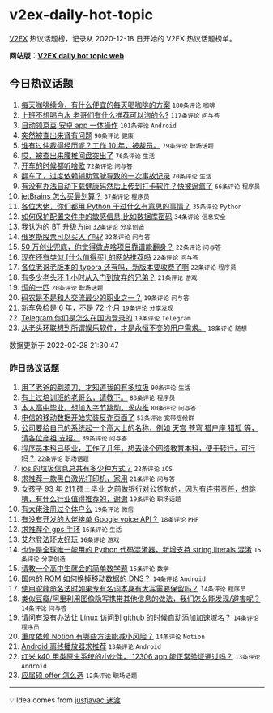 # v2ex-daily-hot-topic

[V2EX](https://www.v2ex.com/) 热议话题榜，记录从 2020-12-18 日开始的 V2EX 热议话题榜单。

**网站版：[V2EX daily hot topic web](https://boojack.github.io/v2ex-daily-hot-topic-web/)**

## 今日热议话题

<!-- TODAY BEGIN -->

1. [每天咖啡续命，有什么便宜的每天喝咖啡的方案](https://www.v2ex.com/t/836843) `180条评论` `咖啡`
1. [上班不想喝白水 老哥们有什么推荐可以泡的么?](https://www.v2ex.com/t/836844) `117条评论` `问与答`
1. [自动领京豆,安卓 app 一体操作](https://www.v2ex.com/t/836864) `101条评论` `Android`
1. [突然被查出来肾有问题](https://www.v2ex.com/t/836925) `90条评论` `健康`
1. [谁有过仲裁得经历呢？工作 10 年，被裁员。](https://www.v2ex.com/t/836863) `79条评论` `职场话题`
1. [哎，被查出来腰椎间盘突出了](https://www.v2ex.com/t/836810) `76条评论` `生活`
1. [开车的时候都听啥歌](https://www.v2ex.com/t/836876) `72条评论` `问与答`
1. [翻车了，过度依赖辅助驾驶导致的一次事故记录](https://www.v2ex.com/t/836837) `70条评论` `生活`
1. [有没有办法自动下载健康码然后上传到打卡软件？快被逼疯了](https://www.v2ex.com/t/836899) `66条评论` `程序员`
1. [jetBrains 怎么买最划算？](https://www.v2ex.com/t/836918) `37条评论` `程序员`
1. [各位大佬，你们都用 Python 干过什么有意思的事情？](https://www.v2ex.com/t/836875) `35条评论` `Python`
1. [如何保护配置文件中的敏感信息,比如数据库密码](https://www.v2ex.com/t/836944) `34条评论` `信息安全`
1. [我认为的 BT 升级方向](https://www.v2ex.com/t/836993) `32条评论` `分享创造`
1. [俄罗斯股票可以买入了吗?](https://www.v2ex.com/t/836956) `32条评论` `问与答`
1. [50 万创业兜底，你觉得做点啥项目靠谱能翻身？](https://www.v2ex.com/t/836891) `22条评论` `问与答`
1. [现在还有类似 [什么值得买] 的网站推荐吗](https://www.v2ex.com/t/836878) `22条评论` `问与答`
1. [各位老哥老版本的 typora 还有吗，新版本要收费了啊](https://www.v2ex.com/t/836813) `22条评论` `程序员`
1. [有多少老头环 1 小时从入门到放弃的兄弟？](https://www.v2ex.com/t/836962) `21条评论` `游戏`
1. [慌的一匹](https://www.v2ex.com/t/836971) `20条评论` `职场话题`
1. [码农是不是和人交流最少的职业之一？](https://www.v2ex.com/t/837024) `19条评论` `问与答`
1. [新车免检是 6 年，不是 72 个月](https://www.v2ex.com/t/836973) `19条评论` `分享发现`
1. [Telegram 你们是怎么在国内登录的](https://www.v2ex.com/t/836887) `19条评论` `Telegram`
1. [从老头环联想到所谓娱乐软件，才是永恒不变的用户需求。](https://www.v2ex.com/t/836965) `18条评论` `随想`

数据更新于 2022-02-28 21:30:47

<!-- TODAY END -->

### 昨日热议话题

<!-- YESTERDAY BEGIN -->

1. [用了老爸的剃须刀，才知道我的有多垃圾](https://www.v2ex.com/t/836684) `90条评论` `生活`
1. [有上过培训班的老哥么，请教下。](https://www.v2ex.com/t/836719) `83条评论` `程序员`
1. [本人高中毕业，想加入字节跳动，求内推](https://www.v2ex.com/t/836720) `80条评论` `问与答`
1. [电信的移动数据开始实装反诈页面了](https://www.v2ex.com/t/836707) `53条评论` `宽带症候群`
1. [公司要给自己的系统起一个高大上的名称，例如 天宫 苍穹 猎户座 猎狐 等，请各位彦祖 支招。](https://www.v2ex.com/t/836767) `39条评论` `问与答`
1. [程序员本科已毕业，工作了几年，想去读个网络教育本科，便于转行，可行吗？](https://www.v2ex.com/t/836683) `22条评论` `职场话题`
1. [ios 的垃圾信息总共有多少种方式？](https://www.v2ex.com/t/836718) `22条评论` `iOS`
1. [求推荐一款黑白激光打印机，家用](https://www.v2ex.com/t/836745) `21条评论` `问与答`
1. [女孩子 93 年 211 硕士毕业 之前做银行对公贷款的，因为有连带责任，想跳槽，有什么行业值得推荐的，谢谢](https://www.v2ex.com/t/836762) `19条评论` `职场话题`
1. [有大佬注册过个体户么](https://www.v2ex.com/t/836669) `19条评论` `微信`
1. [有没有开发的大佬接单 Google voice API？](https://www.v2ex.com/t/836698) `18条评论` `PHP`
1. [求推荐个 gps 手环](https://www.v2ex.com/t/836761) `16条评论` `生活`
1. [艾尔登法环太好玩](https://www.v2ex.com/t/836730) `16条评论` `游戏`
1. [也许是全球唯一能用的 Python 代码混淆器，新增支持 string literals 混淆](https://www.v2ex.com/t/836674) `15条评论` `分享创造`
1. [请教一个高中生就会的简单数学题](https://www.v2ex.com/t/836671) `15条评论` `数学`
1. [国内的 ROM 如何换掉移动数据的 DNS？](https://www.v2ex.com/t/836755) `14条评论` `Android`
1. [使用驼峰命名法时如果专有名词本身有大写需要保留吗？](https://www.v2ex.com/t/836738) `14条评论` `程序员`
1. [类似豆瓣/阿里利用图像隐写携带其他信息的做法，我们怎么能发现/避害呢？](https://www.v2ex.com/t/836691) `14条评论` `问与答`
1. [请问有没有办法让 Linux 访问到 github 的时候自动添加加速域名？](https://www.v2ex.com/t/836681) `14条评论` `程序员`
1. [重度依赖 Notion 有哪些方法能减小风险？](https://www.v2ex.com/t/836664) `14条评论` `Notion`
1. [Android 离线播放器求推荐](https://www.v2ex.com/t/836731) `13条评论` `Android`
1. [红米 k40 用类原生系统的小伙伴， 12306 app 能正常验证通过吗？](https://www.v2ex.com/t/836709) `13条评论` `Android`
1. [应届硕 offer 怎么选](https://www.v2ex.com/t/836735) `12条评论` `职场话题`

<!-- YESTERDAY END -->

---

💡 Idea comes from [justjavac 迷渡](https://github.com/justjavac/)
